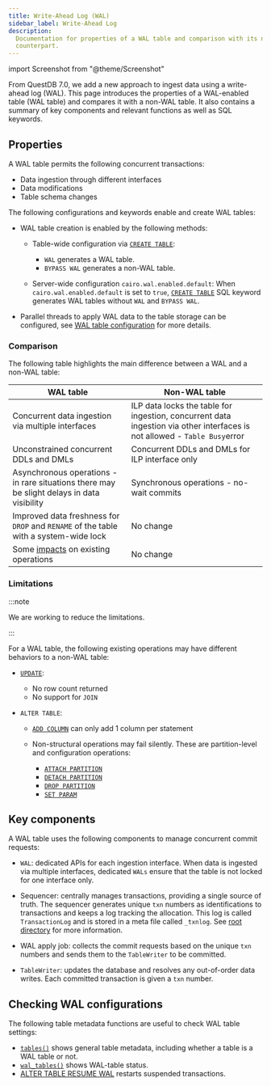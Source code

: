 ```yaml
---
title: Write-Ahead Log (WAL)
sidebar_label: Write-Ahead Log
description:
  Documentation for properties of a WAL table and comparison with its non-WAL
  counterpart.
---
```


import Screenshot from "@theme/Screenshot"

From QuestDB 7.0, we add a new approach to ingest data using a write-ahead log
(WAL). This page introduces the properties of a WAL-enabled table (WAL table)
and compares it with a non-WAL table. It also contains a summary of key
components and relevant functions as well as SQL keywords.

## Properties

A WAL table permits the following concurrent transactions:

- Data ingestion through different interfaces
- Data modifications
- Table schema changes

The following configurations and keywords enable and create WAL tables:

- WAL table creation is enabled by the following methods:

  - Table-wide configuration via
    [`CREATE TABLE`](docs/reference/sql/create-table/):

    - `WAL` generates a WAL table.
    - `BYPASS WAL` generates a non-WAL table.

  - Server-wide configuration `cairo.wal.enabled.default`: When
    `cairo.wal.enabled.default` is set to `true`,
    [`CREATE TABLE`](docs/reference/sql/create-table/) SQL keyword generates WAL
    tables without `WAL` and `BYPASS WAL`.

- Parallel threads to apply WAL data to the table storage can be configured, see
  [WAL table configuration](/docs/reference/configuration/#wal-table-configurations)
  for more details.

### Comparison

The following table highlights the main difference between a WAL and a non-WAL
table:

| WAL table                                                                                  | Non-WAL table                                                                                                             |
| ------------------------------------------------------------------------------------------ | ------------------------------------------------------------------------------------------------------------------------- |
| Concurrent data ingestion via multiple interfaces                                          | ILP data locks the table for ingestion, concurrent data ingestion via other interfaces is not allowed - `Table Busy`error |
| Unconstrained concurrent DDLs and DMLs                                                     | Concurrent DDLs and DMLs for ILP interface only                                                                           |
| Asynchronous operations - in rare situations there may be slight delays in data visibility | Synchronous operations - no-wait commits                                                                                  |
| Improved data freshness for `DROP` and `RENAME` of the table with a system-wide lock       | No change                                                                                                                 |
| Some [impacts](#limitations) on existing operations                                        | No change                                                                                                                 |

### Limitations

:::note

We are working to reduce the limitations.

:::

For a WAL table, the following existing operations may have different behaviors
to a non-WAL table:

- [`UPDATE`](/docs/reference/sql/update/):

  - No row count returned
  - No support for `JOIN`

- `ALTER TABLE`:

  - [`ADD COLUMN`](/docs/reference/sql/alter-table-add-column/) can only add 1 column per statement
  - Non-structural operations may fail silently. These are partition-level and
    configuration operations:

    - [`ATTACH PARTITION`](/docs/reference/sql/alter-table-attach-partition/)
    - [`DETACH PARTITION`](/docs/reference/sql/alter-table-detach-partition/)
    - [`DROP PARTITION`](/docs/reference/sql/alter-table-drop-partition/)
    - [`SET PARAM`](/docs/reference/sql/alter-table-set-param/)

## Key components

A WAL table uses the following components to manage concurrent commit requests:

- `WAL`: dedicated APIs for each ingestion interface. When data is ingested via
  multiple interfaces, dedicated `WALs` ensure that the table is not locked for
  one interface only.

- Sequencer: centrally manages transactions, providing a single source of truth.
  The sequencer generates unique `txn` numbers as identifications to
  transactions and keeps a log tracking the allocation. This log is called
  `TransactionLog` and is stored in a meta file called `_txnlog`. See
  [root directory](/docs/concept/root-directory-structure/#db-directory) for more
  information.

- WAL apply job: collects the commit requests based on the unique `txn` numbers
  and sends them to the `TableWriter` to be committed.

- `TableWriter`: updates the database and resolves any out-of-order data writes.
  Each committed transaction is given a `txn` number.

<Screenshot
  alt="Diagram showing the sequencer allocating txn numbers to events cronologically"
  title="The sequencer allocates unique txn numbers to transactions from different WALs chronologically and serves as the single source of truth."
  height={435}
  src="/img/docs/concepts/wal_sequencer.png"
  width={745}
/>

<Screenshot
  alt="Diagram showing the WAL job application and WAL collect events and commit to QuestDB"
  title="The WAL job application collects the transactions sequencially for the TableWriter to commit to QuestDB."
  height={435}
  src="/img/docs/concepts/wal_process.png"
  width={745}
/>

## Checking WAL configurations

The following table metadata functions are useful to check WAL table settings:

- [`tables()`](/docs/reference/function/meta/#tables) shows general table
  metadata, including whether a table is a WAL table or not.
- [`wal_tables()`](/docs/reference/function/meta/#wal_tables) shows WAL-table
  status.
- [ALTER TABLE RESUME WAL](/docs/reference/sql/alter-table-resume-wal/) restarts
  suspended transactions.

<!-- ## See also -->
<!-- Adding links to blog posts etc -->
